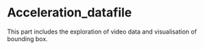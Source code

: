 # Acceleration_datafile
This part includes the exploration of video data and visualisation of bounding box.
